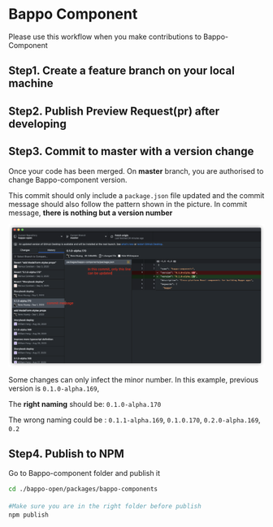 # Bappo Component

Please use this workflow when you make contributions to Bappo-Component 

## Step1. Create a feature branch on your local machine

## Step2. Publish Preview Request\(pr\) after developing

## Step3. Commit to master with a version change

Once your code has been merged. On **master** branch,  you are authorised to change Bappo-component version. 

This commit should only include a `package.json` file updated and the commit message should also follow the pattern shown in the picture. In commit message, **there is nothing but a version number**

![Example of right commit message](../.gitbook/assets/image%20%2818%29.png)

Some changes can only infect the minor number. In this example,  previous version is `0.1.0-alpha.169`,

The **right naming** should be:  `0.1.0-alpha.170` 

The wrong naming could be :  `0.1.1-alpha.169`,    `0.1.0.170`,  `0.2.0-alpha.169`, `0.2`

## Step4. Publish to NPM

Go to Bappo-component folder and publish it

```bash
cd ./bappo-open/packages/bappo-components

#Make sure you are in the right folder before publish
npm publish
```



